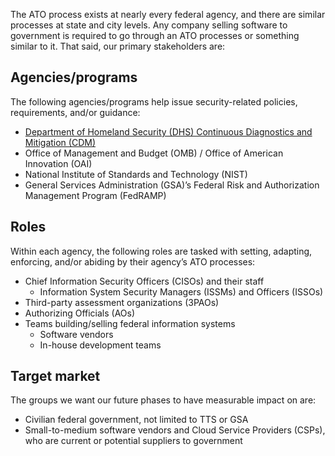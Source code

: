 ---
---

The ATO process exists at nearly every federal agency, and there are similar processes at state and city levels. Any company selling software to government is required to go through an ATO processes or something similar to it. That said, our primary stakeholders are:

## Agencies/programs

The following agencies/programs help issue security-related policies, requirements, and/or guidance:

- [Department of Homeland Security (DHS) Continuous Diagnostics and Mitigation (CDM)](https://www.dhs.gov/cdm)
- Office of Management and Budget (OMB) / Office of American Innovation (OAI)
- National Institute of Standards and Technology (NIST)
- General Services Administration (GSA)’s Federal Risk and Authorization Management Program (FedRAMP)

## Roles

Within each agency, the following roles are tasked with setting, adapting, enforcing, and/or abiding by their agency’s ATO processes:

- Chief Information Security Officers (CISOs) and their staff
    - Information System Security Managers (ISSMs) and Officers (ISSOs)
- Third-party assessment organizations (3PAOs)
- Authorizing Officials (AOs)
- Teams building/selling federal information systems
    - Software vendors
    - In-house development teams

## Target market

The groups we want our future phases to have measurable impact on are:

- Civilian federal government, not limited to TTS or GSA
- Small-to-medium software vendors and Cloud Service Providers (CSPs), who are current or potential suppliers to government
